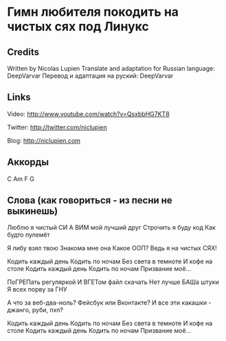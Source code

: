 Гимн любителя покодить на чистых сях под Линукс
==========================

Credits
-------

Written by Nicolas Lupien
Translate and adaptation for Russian language: DeepVarvar
Перевод и адаптация на руский: DeepVarvar


Links
-----

Video: <http://www.youtube.com/watch?v=QsxbbHG7KT8>

Twitter: <http://twitter.com/niclupien>

Blog: <http://niclupien.com>


Аккорды
------

C Am F G


Слова (как говориться - из песни не выкинешь)
------

Люблю я чистый СИ
А ВИМ мой лучший друг
Строчить я буду код
Как будто пулемёт

Я либу взял твою
Знакома мне она
Какое ООП?
Ведь я на чистых СЯХ!

Кодить каждый день
Кодить по ночам
Без света в темноте
И кофе на столе
Кодить каждый день
Кодить по ночам
Призвание моё...

ПоГРЕПать регуляркой
И ВГЕТом файл скачать
Нет лучше БАШа штуки
Я всех порву за ГНУ

А что за веб-два-ноль?
Фейсбук или Вконтакте?
И все эти какашки - джанго, руби, пхп?

Кодить каждый день
Кодить по ночам
Без света в темноте
И кофе на столе
Кодить каждый день
Кодить по ночам
Призвание моё...

